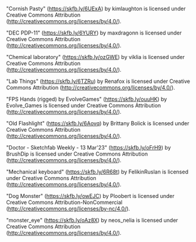 "Cornish Pasty" (https://skfb.ly/6UExA) by kimlaughton is licensed under Creative Commons Attribution (http://creativecommons.org/licenses/by/4.0/).

"DEC PDP-11" (https://skfb.ly/6YURY) by maxdragonn is licensed under Creative Commons Attribution (http://creativecommons.org/licenses/by/4.0/).

"Сhemical laboratory" (https://skfb.ly/ozGWE) by viklia is licensed under Creative Commons Attribution (http://creativecommons.org/licenses/by/4.0/).

"Lab Things" (https://skfb.ly/6TZRu) by Renafox is licensed under Creative Commons Attribution (http://creativecommons.org/licenses/by/4.0/).

"FPS Hands (rigged) by EvolveGames" (https://skfb.ly/ouuHK) by Evolve_Games is licensed under Creative Commons Attribution (http://creativecommons.org/licenses/by/4.0/).

"Old Flashlight" (https://skfb.ly/6Aovq) by Brittany Bolick is licensed under Creative Commons Attribution (http://creativecommons.org/licenses/by/4.0/).

"Doctor - Sketchfab Weekly - 13 Mar'23" (https://skfb.ly/oFrH9) by BrushDip is licensed under Creative Commons Attribution (http://creativecommons.org/licenses/by/4.0/).

"Mechanical keyboard" (https://skfb.ly/6R68t) by FelikinRuslan is licensed under Creative Commons Attribution (http://creativecommons.org/licenses/by/4.0/).

"Dog Monster" (https://skfb.ly/owEJC) by Ploobert is licensed under Creative Commons Attribution-NonCommercial (http://creativecommons.org/licenses/by-nc/4.0/).

"monster_eye" (https://skfb.ly/oAz8X) by neos_nelia is licensed under Creative Commons Attribution (http://creativecommons.org/licenses/by/4.0/).
